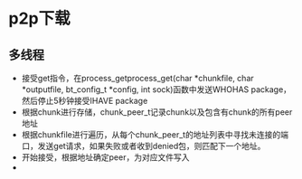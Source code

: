 # p2p下载

## 多线程

- 接受get指令，在process_getprocess_get(char *chunkfile, char *outputfile, bt_config_t *config, int sock)函数中发送WHOHAS package，然后停止5秒钟接受IHAVE package
- 根据chunk进行存储，chunk_peer_t记录chunk以及包含有chunk的所有peer地址
- 根据chunkfile进行遍历，从每个chunk_peer_t的地址列表中寻找未连接的端口，发送get请求，如果失败或者收到denied包，则匹配下一个地址。
- 开始接受，根据地址确定peer，为对应文件写入
- 
